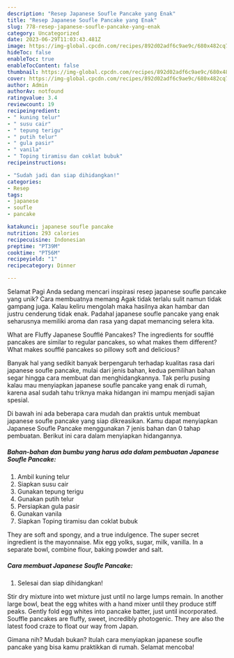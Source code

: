 ```yaml
---
description: "Resep Japanese Soufle Pancake yang Enak"
title: "Resep Japanese Soufle Pancake yang Enak"
slug: 778-resep-japanese-soufle-pancake-yang-enak
category: Uncategorized
date: 2023-06-29T11:03:43.481Z
image: https://img-global.cpcdn.com/recipes/892d02adf6c9ae9c/680x482cq70/japanese-soufle-pancake-foto-resep-utama.jpg
hideToc: false
enableToc: true
enableTocContent: false
thumbnail: https://img-global.cpcdn.com/recipes/892d02adf6c9ae9c/680x482cq70/japanese-soufle-pancake-foto-resep-utama.jpg
cover: https://img-global.cpcdn.com/recipes/892d02adf6c9ae9c/680x482cq70/japanese-soufle-pancake-foto-resep-utama.jpg
author: Admin
authorAv: notfound
ratingvalue: 3.4
reviewcount: 19
recipeingredient:
- " kuning telur"
- " susu cair"
- " tepung terigu"
- " putih telur"
- " gula pasir"
- " vanila"
- " Toping tiramisu dan coklat bubuk"
recipeinstructions:

- "Sudah jadi dan siap dihidangkan!"
categories:
- Resep
tags:
- japanese
- soufle
- pancake

katakunci: japanese soufle pancake 
nutrition: 293 calories
recipecuisine: Indonesian
preptime: "PT39M"
cooktime: "PT56M"
recipeyield: "1"
recipecategory: Dinner

---
```



Selamat Pagi Anda sedang mencari inspirasi resep japanese soufle pancake yang unik? Cara membuatnya memang Agak tidak terlalu sulit namun tidak gampang juga. Kalau keliru mengolah maka hasilnya akan hambar dan justru cenderung tidak enak. Padahal japanese soufle pancake yang enak seharusnya memiliki aroma dan rasa yang dapat memancing selera kita.


What are Fluffy Japanese Soufflé Pancakes? The ingredients for soufflé pancakes are similar to regular pancakes, so what makes them different? What makes soufflé pancakes so pillowy soft and delicious?

Banyak hal yang sedikit banyak berpengaruh terhadap kualitas rasa dari japanese soufle pancake, mulai dari jenis bahan, kedua pemilihan bahan segar hingga cara membuat dan menghidangkannya. Tak perlu pusing kalau mau menyiapkan japanese soufle pancake yang enak di rumah, karena asal sudah tahu triknya maka hidangan ini mampu menjadi sajian spesial.


Di bawah ini ada beberapa cara mudah dan praktis untuk membuat japanese soufle pancake yang siap dikreasikan. Kamu dapat menyiapkan Japanese Soufle Pancake menggunakan 7 jenis bahan dan 0 tahap pembuatan. Berikut ini cara dalam menyiapkan hidangannya.

<!--inarticleads1-->

##### Bahan-bahan dan bumbu yang harus ada dalam pembuatan Japanese Soufle Pancake:

1. Ambil  kuning telur
1. Siapkan  susu cair
1. Gunakan  tepung terigu
1. Gunakan  putih telur
1. Persiapkan  gula pasir
1. Gunakan  vanila
1. Siapkan  Toping tiramisu dan coklat bubuk


They are soft and spongy, and a true indulgence. The super secret ingredient is the mayonnaise. Mix egg yolks, sugar, milk, vanilla. In a separate bowl, combine flour, baking powder and salt. 

<!--inarticleads2-->

##### Cara membuat Japanese Soufle Pancake:


1. Selesai dan siap dihidangkan!

Stir dry mixture into wet mixture just until no large lumps remain. In another large bowl, beat the egg whites with a hand mixer until they produce stiff peaks. Gently fold egg whites into pancake batter, just until incorporated. Souffle pancakes are fluffy, sweet, incredibly photogenic. They are also the latest food craze to float our way from Japan. 

Gimana nih? Mudah bukan? Itulah cara menyiapkan japanese soufle pancake yang bisa kamu praktikkan di rumah. Selamat mencoba!
